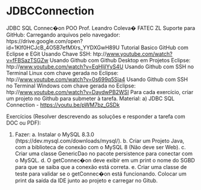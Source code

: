 # JDBCConnection



JDBC SQL Connec�on POO
Prof. Leandro Coleva� FATEC ZL
Suporte para GitHub:
Carregando arquivos pelo navegador: htps://drive.google.com/open?id=1Klf0HCJcB_4O5B7efMXrs_YYDXGwH89U
Tutorial Basico GitHub com Eclipse e EGit Usando Chave SSH: htp://www.youtube.com/watch?v=fFBSazTSGZw
Usando Github com Github Desktop em Projetos Eclipse: htp://www.youtube.com/watch?v=EqHIjlYyS4U
Usando Github com SSH no Terminal Linux com chave gerada no Eclipse: htp://www.youtube.com/watch?v=0s699q5Sja4
Usando Github com SSH no Terminal Windows com chave gerada no Eclipse: htp://www.youtube.com/watch?v=DaydwPB2WSI
Para cada exercício, criar um projeto no Github para submeter à tarefa.
Material:
a) JDBC SQL Connection - https://youtu.be/pWM7bz_GSDk

Exercícios (Resolver descrevendo as soluções e responder a tarefa com DOC ou PDF):
1. Fazer:
a. Instalar o MySQL 8.3.0 (htps://dev.mysql.com/downloads/mysql/).
b. Criar um Projeto Java, com a biblioteca de conexão com o MySQL 8 (Não deve ser Web).
c. Criar uma classe GenericDao no pacote persistence para conectar com o MySQL.
d. O getConnec�on deve exibir em um print o nome do SGBD para que se saiba que a conexão está correta.
e. Criar uma classe de teste para validar se o getConnec�on está funcionando.
Colocar um print da saída da IDE junto ao projeto e carregar no Gitub.
